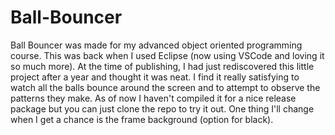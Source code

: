 # Ball-Bouncer
Ball Bouncer was made for my advanced object oriented programming course. This was back when I used Eclipse (now using VSCode and loving it so much more). At the time of publishing, I had just rediscovered this little project after a year and thought it was neat. I find it really satisfying to watch all the balls bounce around the screen and to attempt to observe the patterns they make. As of now I haven't compiled it for a nice release package but you can just clone the repo to try it out. One thing I'll change when I get a chance is the frame background (option for black). 
